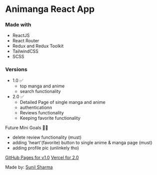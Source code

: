 # Animanga React App

### Made with

- ReactJS
- React Router
- Redux and Redux Toolkit
- TailwindCSS
- SCSS

### Versions

- 1.0 ✅
  - top manga and anime
  - search functionality
- 2.0 ✅ 
  - Detailed Page of single manga and anime
  - authenticationn
  - Reviews functionality
  - Keeping favorite functionality

Future Mini Goals 👷‍♂️
  - delete review functionality (must)
  - adding 'heart'(favorite) button to single anime & manga page (must)
  - adding profile pic (unlinkely tho)

[GitHub Pages for v1.0](https://sunil-sharma-999.github.io/animanga/)
[Vercel for 2.0](https://animanga-kohl.vercel.app)

Made by: [Sunil Sharma](https://linktr.ee/Sunil.sharma.9)
